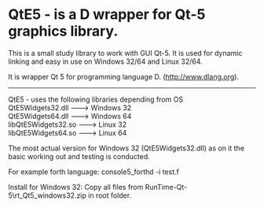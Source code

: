 # QtE5 - is a D wrapper for Qt-5 graphics library.

This is a small study library to work with GUI Qt-5.
It is used for dynamic linking and easy in use on Windows 32/64 and Linux 32/64.

It is wrapper Qt 5 for programming language D. (http://www.dlang.org).<br><hr>
QtE5 - uses the following libraries depending from OS<br>
    QtE5Widgets32.dll     --->  Windows 32<br>
    QtE5Widgets64.dll     --->  Windows 64<br>
    libQtE5Widgets32.so   --->  Linux   32<br>
    libQtE5Widgets64.so   --->  Linux   64<br>
<p>The most actual version for Windows 32 (QtE5Widgets32.dll) as on it the basic working out and testing is conducted.</p>    

For example forth language:
    console5_forthd -i test.f

Install for Windows 32:
    Copy all files from RunTime-Qt-5\rt_Qt5_windows32.zip in root folder. 
